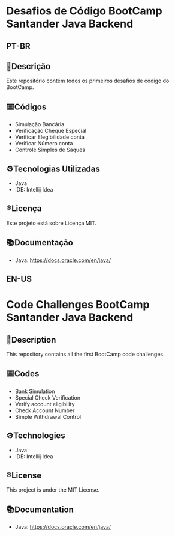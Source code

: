 # Desafios de Código BootCamp Santander Java Backend

## **PT-BR**
## 📄Descrição
Este repositório contém todos os primeiros desafios de código do BootCamp.

## ⌨️Códigos
- Simulação Bancária
- Verificação Cheque Especial
- Verificar Elegibilidade conta
- Verificar Número conta
- Controle Simples de Saques

## ⚙️Tecnologias Utilizadas
- Java 
- IDE: Intellij Idea

## ®️Licença
Este projeto está sobre Licença MIT.

## 📚Documentação
- Java: https://docs.oracle.com/en/java/


## **EN-US**
# Code Challenges BootCamp Santander Java Backend

## 📄Description
This repository contains all the first BootCamp code challenges.

## ⌨️Codes
- Bank Simulation
- Special Check Verification
- Verify account eligibility
- Check Account Number
- Simple Withdrawal Control

## ⚙️Technologies
- Java 
- IDE: Intellij Idea

## ®️License
This project is under the MIT License.

## 📚Documentation
- Java: https://docs.oracle.com/en/java/
